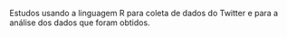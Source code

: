 Estudos usando a linguagem R para coleta de dados do Twitter e para a análise dos dados que foram obtidos.
